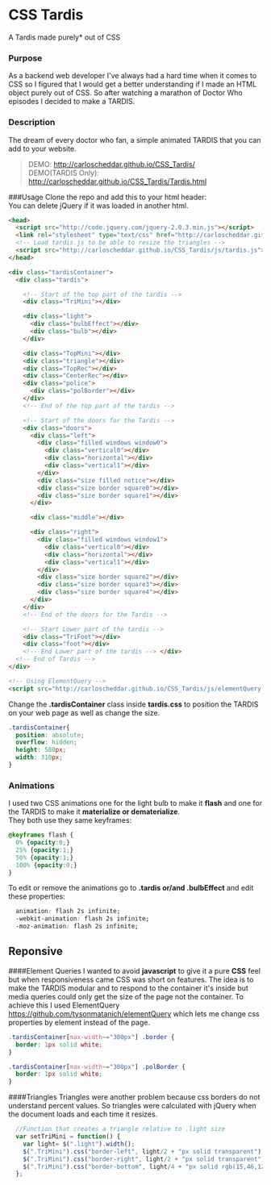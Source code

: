 CSS Tardis
==========

A Tardis made purely* out of CSS

### Purpose
As a backend web developer I've always had a hard time when it comes to CSS so I figured that I would get a better understanding if I made an HTML object purely out of CSS. So after watching a marathon of Doctor Who episodes I decided to make a TARDIS.

### Description
The dream of every doctor who fan, a simple animated TARDIS that you can add to your website.
> DEMO: http://carloscheddar.github.io/CSS_Tardis/  
> DEMO(TARDIS Only): http://carloscheddar.github.io/CSS_Tardis/Tardis.html

###Usage
Clone the repo and add this to your html header:   
You can delete jQuery if it was loaded in another html.  

```html
<head>
  <script src="http://code.jquery.com/jquery-2.0.3.min.js"></script>
  <link rel="stylesheet" type="text/css" href="http://carloscheddar.github.io/CSS_Tardis/stylesheets/tardis.css">
  <!-- Load tardis.js to be able to resize the triangles -->
  <script src="http://carloscheddar.github.io/CSS_Tardis/js/tardis.js"></script>
</head>

<div class="tardisContainer">
  <div class="tardis">

    <!-- Start of the top part of the tardis -->
    <div class="TriMini"></div>

    <div class="light">
      <div class="bulbEffect"></div>
      <div class="bulb"></div>
    </div>

    <div class="TopMini"></div>
    <div class="triangle"></div>
    <div class="TopRec"></div>
    <div class="CenterRec"></div>
    <div class="police">
      <div class="polBorder"></div>
    </div>
    <!-- End of the top part of the tardis -->

    <!-- Start of the doors for the Tardis -->
    <div class="doors">
      <div class="left">
        <div class="filled windows window0">
          <div class="vertical0"></div>
          <div class="horizontal"></div>
          <div class="vertical1"></div>
        </div>
        <div class="size filled notice"></div>
        <div class="size border square0"></div>
        <div class="size border square1"></div>
      </div>

      <div class="middle"></div>

      <div class="right">
        <div class="filled windows window1">
          <div class="vertical0"></div>
          <div class="horizontal"></div>
          <div class="vertical1"></div>
        </div>
        <div class="size border square2"></div>
        <div class="size border square3"></div>
        <div class="size border square4"></div>
      </div>
    </div>
    <!-- End of the doors for the Tardis -->

    <!-- Start Lower part of the tardis -->
    <div class="TriFoot"></div>
    <div class="foot"></div>
    <!-- End Lower part of the tardis --> </div>
  <!-- End of Tardis -->
</div>

<!-- Using ElementQuery -->
<script src="http://carloscheddar.github.io/CSS_Tardis/js/elementQuery.min.js"></script>
```
Change the **.tardisContainer** class inside **tardis.css** to position the TARDIS on your web page as well as change the size.
```css
.tardisContainer{
  position: absolute;
  overflow: hidden;
  height: 580px;
  width: 310px;
}
```

### Animations
I used two CSS animations one for the light bulb to make it **flash** and one for the TARDIS to make it **materialize or dematerialize**.  
They both use they same keyframes:  
```css
@keyframes flash {
  0% {opacity:0;}
  25% {opacity:1;}
  50% {opacity:1;}
  100% {opacity:0;}
}
```
To edit or remove the animations go to **.tardis or/and .bulbEffect** and edit these properties:
```css
  animation: flash 2s infinite;
  -webkit-animation: flash 2s infinite;
  -moz-animation: flash 2s infinite;
```


## Reponsive
####Element Queries
I wanted to avoid **javascript** to give it a pure **CSS** feel but when responsiveness came CSS was short on features.
The idea is to make the TARDIS modular and to respond to the container it's inside but media queries could only get the size of the page not the container. To achieve this I used ElementQuery https://github.com/tysonmatanich/elementQuery which lets me change css properties by element instead of the page.  
```css
.tardisContainer[max-width~="300px"] .border {
  border: 1px solid white;
}

.tardisContainer[max-width~="300px"] .polBorder {
  border: 1px solid white;
}
```

####Triangles
Triangles were another problem because css borders do not understand percent values. So triangles were calculated with jQuery when the document loads and each time it resizes.
```js
  //Function that creates a triangle relative to .light size
  var setTriMini = function() {
    var light= $(".light").width();
    $(".TriMini").css("border-left", light/2 + "px solid transparent");
    $(".TriMini").css("border-right", light/2 + "px solid transparent");
    $(".TriMini").css("border-bottom", light/4 + "px solid rgb(15,46,127)");
  };
```
